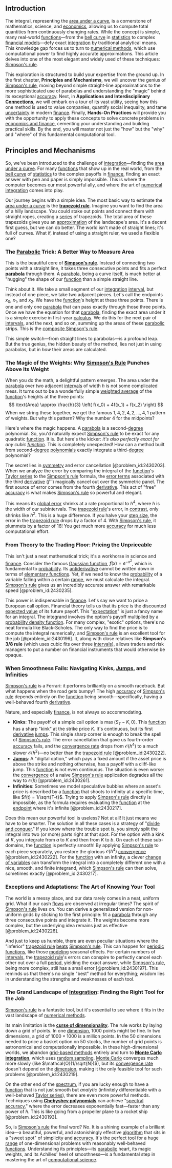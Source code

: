 ## Introduction
The integral, representing the [area under a curve](@article_id:138222), is a cornerstone of mathematics, science, and [economics](@article_id:271560), allowing us to compute total quantities from continuously changing rates. While the concept is simple, many real-world [functions](@article_id:153927)—from the [bell curve](@article_id:150323) in [statistics](@article_id:260282) to complex [financial models](@article_id:275803)—defy exact [integration](@article_id:158448) by traditional analytical means. This knowledge gap forces us to turn to [numerical methods](@article_id:139632), which use computational power to find highly accurate approximations. This article delves into one of the most elegant and widely used of these techniques: [Simpson's rule](@article_id:142493).

This exploration is structured to build your expertise from the ground up. In the first chapter, **Principles and Mechanisms**, we will uncover the genius of [Simpson's rule](@article_id:142493), moving beyond simple straight-line approximations to the more sophisticated use of parabolas and understanding the "magic" behind its exceptional [accuracy](@article_id:170398). Next, in **Applications and Interdisciplinary [Connections](@article_id:193345)**, we will embark on a tour of its vast utility, seeing how this one method is used to value companies, quantify social inequality, and tame [uncertainty](@article_id:275351) in modern [finance](@article_id:144433). Finally, **Hands-On Practices** will provide you with the opportunity to apply these concepts to solve concrete problems in [economics and finance](@article_id:139616), cementing your understanding and building practical skills. By the end, you will master not just the "how" but the "why" and "where" of this fundamental computational tool.

## Principles and Mechanisms

So, we've been introduced to the challenge of [integration](@article_id:158448)—finding the [area under a curve](@article_id:138222). For many [functions](@article_id:153927) that show up in the real world, from the [bell curve](@article_id:150323) of [statistics](@article_id:260282) to the complex payoffs in [finance](@article_id:144433), finding an exact answer with pen and paper is simply impossible. This is where the computer becomes our most powerful ally, and where the art of [numerical integration](@article_id:142059) comes into play.

Our journey begins with a simple idea. The most basic way to estimate the [area under a curve](@article_id:138222) is the **[trapezoid rule](@article_id:144359)**. Imagine you want to find the area of a hilly landscape. You could stake out points and connect them with straight ropes, creating a [series](@article_id:260342) of trapezoids. The total area of these trapezoids gives you an [approximation](@article_id:165874) of the landscape's area. It's a decent first guess, but we can do better. The world isn't made of straight lines; it's full of curves. What if, instead of using a straight ruler, we used a flexible one?

### The [Parabolic](@article_id:165079) Trick: A Better Way to Measure Area

This is the beautiful core of **[Simpson's rule](@article_id:142493)**. Instead of connecting two points with a straight line, it takes three consecutive points and fits a perfect **[parabola](@article_id:171919)** through them. A [parabola](@article_id:171919), being a curve itself, is much better at "hugging" the shape of our [function](@article_id:141001) than a simple straight line.

Think about it. We take a small segment of our [integration](@article_id:158448) [interval](@article_id:158498), but instead of one piece, we take two adjacent pieces. Let's call the endpoints $x_0$, $x_1$, and $x_2$. We have the [function](@article_id:141001)'s height at these three points. There is one and only one [parabola](@article_id:171919) that can pass exactly through those three points. Once we have the equation for that [parabola](@article_id:171919), finding the exact area under it is a simple exercise in first-year [calculus](@article_id:145546). We do this for the next pair of [intervals](@article_id:159393), and the next, and so on, summing up the areas of these [parabolic](@article_id:165079) strips. This is the [composite Simpson's rule](@article_id:172617).

This simple switch—from straight lines to parabolas—is a profound leap. But the true genius, the hidden beauty of the method, lies not just in using parabolas, but in *how* their areas are calculated.

### The Magic of the Weights: Why [Simpson's Rule](@article_id:142493) Punches Above Its Weight

When you do the math, a delightful pattern emerges. The area under the [parabola](@article_id:171919) over two adjacent [intervals](@article_id:159393) of width $h$ is not some complicated mess. It turns out to be a wonderfully simple [weighted average](@article_id:143343) of the [function](@article_id:141001)'s heights at the three points:
$$
\text{Area} \approx \frac{h}{3} \left( f(x_0) + 4f(x_1) + f(x_2) \right)
$$
When we string these together, we get the famous $1, 4, 2, 4, 2, \dots, 4, 1$ pattern of weights. But why this pattern? Why the number $4$ for the midpoints?

Here's where the magic happens. A [parabola](@article_id:171919) is a second-[degree](@article_id:269934) polynomial. So, you'd naturally expect [Simpson's rule](@article_id:142493) to be exact for any quadratic [function](@article_id:141001). It is. But here's the kicker: *it's also perfectly exact for any cubic [function](@article_id:141001)*. This is completely unexpected! How can a method built from second-[degree](@article_id:269934) [polynomials](@article_id:274943) exactly integrate a third-[degree](@article_id:269934) polynomial?

The secret lies in [symmetry](@article_id:141292) and error cancellation [@problem_id:2430203]. When we analyze the error by comparing the integral of the [function](@article_id:141001)'s [Taylor series](@article_id:146660) to the [Simpson's rule](@article_id:142493) formula, the [error terms](@article_id:190154) associated with the third [derivative](@article_id:157426) ($f'''$) magically cancel out over the symmetric panel. The first source of error comes from the fourth [derivative](@article_id:157426). This act of "free" [accuracy](@article_id:170398) is what makes [Simpson's rule](@article_id:142493) so powerful and elegant.

This means its [global error](@article_id:147380) shrinks at a rate proportional to $h^4$, where $h$ is the width of our subintervals. The [trapezoid rule](@article_id:144359)'s error, in [contrast](@article_id:174771), only shrinks like $h^2$. This is a huge difference. If you halve your [step size](@article_id:163435), the error in the [trapezoid rule](@article_id:144359) drops by a factor of 4. With [Simpson's rule](@article_id:142493), it plummets by a factor of 16! You get much more [accuracy](@article_id:170398) for much less computational effort.

### From Theory to the Trading Floor: Pricing the Unpriceable

This isn't just a neat mathematical trick; it's a workhorse in science and [finance](@article_id:144433). Consider the famous [Gaussian function](@article_id:260900), $f(x) = e^{-x^2}$, which is fundamental to [probability](@article_id:263106). Its [antiderivative](@article_id:140027) cannot be written down in terms of [elementary functions](@article_id:181036). Yet, if we need to know the [probability](@article_id:263106) of a variable falling within a certain [range](@article_id:154892), we must calculate the integral. [Simpson's rule](@article_id:142493) gives us an incredibly accurate answer with remarkable speed [@problem_id:2430235].

This power is indispensable in [finance](@article_id:144433). Let's say we want to price a European call option. Financial theory tells us that its price is the discounted [expected value](@article_id:160628) of its future payoff. This "[expectation](@article_id:262281)" is just a fancy name for an integral. The integrand involves the option's payoff multiplied by a [probability density function](@article_id:140116). For many complex, "exotic" options, there's no neat formula like Black-Scholes. The only way to find the price is to compute the integral numerically, and [Simpson's rule](@article_id:142493) is an excellent tool for the job [@problem_id:2430196]. It, along with close relatives like **Simpson's 3/8 rule** (which uses cubic fits over three [intervals](@article_id:159393)), allows traders and risk managers to put a number on financial instruments that would otherwise be opaque.

### When Smoothness Fails: Navigating Kinks, [Jumps](@article_id:273296), and Infinities

[Simpson's rule](@article_id:142493) is a Ferrari: it performs brilliantly on a smooth racetrack. But what happens when the road gets bumpy? The high [accuracy](@article_id:170398) of [Simpson's rule](@article_id:142493) depends entirely on the [function](@article_id:141001) being smooth—specifically, having a well-behaved fourth [derivative](@article_id:157426).

Nature, and especially [finance](@article_id:144433), is not always so accommodating.
*   **Kinks**: The payoff of a simple call option is $\max(S_T - K, 0)$. This [function](@article_id:141001) has a sharp "kink" at the strike price $K$. It's continuous, but its first [derivative](@article_id:157426) [jumps](@article_id:273296). This single sharp corner is enough to break the spell of [Simpson's rule](@article_id:142493). The error cancellation that gave us fourth-order [accuracy](@article_id:170398) fails, and the [convergence rate](@article_id:145824) drops from $\mathcal{O}(h^4)$ to a much slower $\mathcal{O}(h^2)$—no better than the [trapezoid rule](@article_id:144359) [@problem_id:2430222].
*   **[Jumps](@article_id:273296)**: A "digital option," which pays a fixed amount if the asset price is above the strike and nothing otherwise, has a payoff with a cliff-like jump. This [function](@article_id:141001) is not even continuous. The situation is even worse: the [convergence](@article_id:141497) of a naive [Simpson's rule](@article_id:142493) application degrades all the way to $\mathcal{O}(h)$ [@problem_id:2430261].
*   **Infinities**: Sometimes we model speculative bubbles where an asset's price is described by a [function](@article_id:141001) that shoots to infinity at a specific time, like $f(t) = 1/\sqrt{T-t}$. Trying to apply [Simpson's rule](@article_id:142493) directly is impossible, as the formula requires evaluating the [function](@article_id:141001) at the [endpoint](@article_id:195620) where it's infinite [@problem_id:2430217].

Does this mean our powerful tool is useless? Not at all! It just means we have to be smarter. The solution in all these cases is a strategy of "[divide and conquer](@article_id:139060)."
If you know where the trouble spot is, you simply split the integral into two (or more) parts right at that spot. For the option with a kink at $K$, you integrate from $a$ to $K$ and then from $K$ to $b$. On each of these sub-domains, the [function](@article_id:141001) is perfectly smooth! By applying [Simpson's rule](@article_id:142493) to each piece separately, you restore the glorious $\mathcal{O}(h^4)$ [convergence](@article_id:141497) [@problem_id:2430222]. For the [function](@article_id:141001) with an infinity, a clever [change of variables](@article_id:140892) can transform the integral into a completely different one with a nice, smooth, and finite integrand, which [Simpson's rule](@article_id:142493) can then solve, sometimes exactly [@problem_id:2430217].

### Exceptions and Adaptations: The Art of Knowing Your Tool

The world is a messy place, and our data rarely comes in a neat, uniform grid. What if our cash [flows](@article_id:161297) are observed at irregular times? The spirit of [Simpson's rule](@article_id:142493) lives on. You can derive a generalized version for non-uniform grids by sticking to the first principle: fit a [parabola](@article_id:171919) through any three consecutive points and integrate it. The weights become more complex, but the underlying idea remains just as effective [@problem_id:2430226].

And just to keep us humble, there are even peculiar situations where the "inferior" [trapezoid rule](@article_id:144359) [beats](@article_id:191434) [Simpson's rule](@article_id:142493). This can happen for [periodic functions](@article_id:138843), like those [modeling](@article_id:268079) seasonal effects. For certain numbers of [intervals](@article_id:159393), the [trapezoid rule](@article_id:144359)'s errors can conspire to perfectly cancel each other out over a full [period](@article_id:169165), yielding the exact answer, while [Simpson's rule](@article_id:142493), being more complex, still has a small error [@problem_id:2430197]. This reminds us that there's no single "best" method for everything; wisdom lies in understanding the strengths and weaknesses of each tool.

### The Grand Landscape of [Integration](@article_id:158448): Finding the Right Tool for the Job

[Simpson's rule](@article_id:142493) is a fantastic tool, but it's essential to see where it fits in the vast landscape of [numerical methods](@article_id:139632).

Its main limitation is the **[curse of dimensionality](@article_id:143426)**. The rule works by laying down a grid of points. In one [dimension](@article_id:156048), $1000$ points might be fine. In two dimensions, a grid of $1000 \times 1000$ is a million points. In the 50 dimensions needed to price a basket option on 50 stocks, the number of grid points is astronomical and computationally impossible. In these high-dimensional worlds, we abandon [grid-based methods](@article_id:173123) entirely and turn to **[Monte Carlo integration](@article_id:140548)**, which uses [random sampling](@article_id:174699). [Monte Carlo](@article_id:143860) converges much more slowly (like $\mathcal{O}(1/\sqrt{N})$), but its [convergence rate](@article_id:145824) doesn't depend on the [dimension](@article_id:156048), making it the only feasible tool for such problems [@problem_id:2430219].

On the other end of the [spectrum](@article_id:273306), if you are lucky enough to have a [function](@article_id:141001) that is not just smooth but *analytic* (infinitely differentiable with a well-behaved [Taylor series](@article_id:146660)), there are even more powerful methods. Techniques using **[Chebyshev polynomials](@article_id:144580)** can achieve "[spectral accuracy](@article_id:146783)," where the error decreases exponentially fast—faster than any power of $h$. This is like going from a propeller plane to a rocket ship [@problem_id:2430193].

So, is [Simpson's rule](@article_id:142493) the final word? No. It is a shining example of a brilliant idea—a beautiful, powerful, and astonishingly effective [algorithm](@article_id:267625) that sits in a "sweet spot" of simplicity and [accuracy](@article_id:170398). It's the perfect tool for a huge [range](@article_id:154892) of one-dimensional problems with reasonably well-behaved [functions](@article_id:153927). Understanding its principles—its [parabolic](@article_id:165079) heart, its magic weights, and its Achilles' heel of smoothness—is a fundamental step in mastering the art of [computational science](@article_id:150036).

